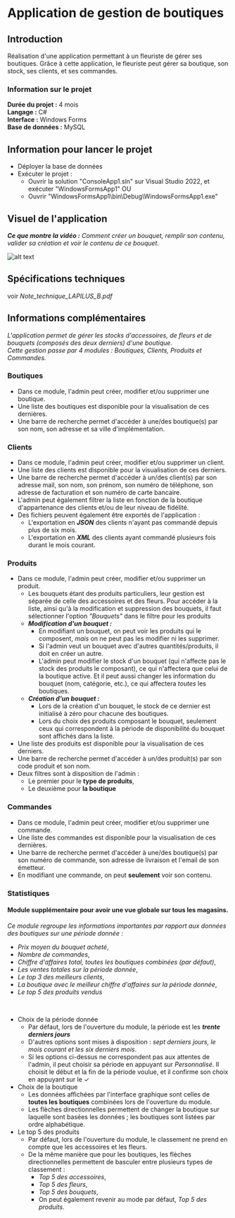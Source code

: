 # Application de gestion de boutiques
## Introduction
Réalisation d'une application permettant à un fleuriste de gérer ses boutiques.
Grâce à cette application, le fleuriste peut gérer sa boutique, son stock, ses clients, et ses commandes.

### Information sur le projet

**Durée du projet :** 4 mois<br>
**Langage :** C#<br>
**Interface :** Windows Forms<br>
**Base de données :** MySQL<br>

## Information pour lancer le projet
+ Déployer la base de données
+ Exécuter le projet :
  + Ouvrir la solution "ConsoleApp1.sln" sur Visual Studio 2022, et exécuter "WindowsFormsApp1" OU
  + Ouvrir "WindowsFormsApp1\bin\Debug\WindowsFormsApp1.exe"

## Visuel de l'application
***Ce que montre la vidéo :*** *Comment créer un bouquet, remplir son contenu, valider sa création et voir le contenu de ce bouquet.*


![alt text](https://github.com/atinyzen/BDD-Projet-BelleFleur/blob/main/Visual_demo.gif)

## Spécifications techniques
voir *Note_technique_LAPILUS_B.pdf*

## Informations complémentaires
*L'application permet de gérer les stocks d'accessoires, de fleurs et de bouquets (composés des deux derniers) d'une boutique.<br>
Cette gestion passe par 4 modules : Boutiques, Clients, Produits et Commandes.*

### Boutiques
+ Dans ce module, l'admin peut créer, modifier et/ou supprimer une boutique.
+ Une liste des boutiques est disponible pour la visualisation de ces dernières.
+ Une barre de recherche permet d'accéder à une/des boutique(s) par son nom, son adresse et sa ville d'implémentation.

### Clients
+ Dans ce module, l'admin peut créer, modifier et/ou supprimer un client.
+ Une liste des clients est disponible pour la visualisation de ces derniers.
+ Une barre de recherche permet d'accéder à un/des client(s) par son adresse mail, son nom, son prénom, son numéro de téléphone, son adresse de facturation et son numéro de carte bancaire.
+ L'admin peut également filtrer la liste en fonction de la boutique d'appartenance des clients et/ou de leur niveau de fidélité.
+ Des fichiers peuvent également être exportés de l'application :
  + L'exportation en ***JSON*** des clients n'ayant pas commandé depuis plus de six mois.
  + L'exportation en ***XML*** des clients ayant commandé plusieurs fois durant le mois courant.

### Produits
+ Dans ce module, l'admin peut créer, modifier et/ou supprimer un produit.
  + Les bouquets étant des produits particuliers, leur gestion est séparée de celle des accessoires et des fleurs. Pour accéder à la liste, ainsi qu'à la modification et suppression des bouquets, il faut sélectionner     l'option *"Bouquets"* dans le filtre pour les produits
  + ***Modification d'un bouquet :***
    + En modifiant un bouquet, on peut voir les produits qui le composent, *mais* on ne peut pas les modifier ni les supprimer.
    + Si l'admin veut un bouquet avec d'autres quantités/produits, il doit en créer un autre.
    + L'admin peut modifier le stock d'un bouquet (qui n'affecte pas le stock des produits le composant), ce qui n'affectera que celui de la boutique active. Et il peut aussi changer les information du bouquet (nom, catégorie, etc.), ce qui affectera *toutes* les boutiques.
  + ***Création d'un bouquet :***
    + Lors de la création d'un bouquet, le stock de ce dernier est initialisé à zéro pour chacune des boutiques.
    + Lors du choix des produits composant le bouquet, seulement ceux qui correspondent à la période de disponibilité du bouquet sont affichés dans la liste.
+ Une liste des produits est disponible pour la visualisation de ces derniers.
+ Une barre de recherche permet d'accéder à un/des produit(s) par son code produit et son nom.
+ Deux filtres sont à disposition de l'admin :
  + Le premier pour le **type de produits**,
  + Le deuxième pour **la boutique**

### Commandes
+ Dans ce module, l'admin peut créer, modifier et/ou supprimer une commande.
+ Une liste des commandes est disponible pour la visualisation de ces dernières.
+ Une barre de recherche permet d'accéder à une/des boutique(s) par son numéro de commande, son adresse de livraison et l'email de son émetteur.
+ En modifiant une commande, on peut **seulement** voir son contenu.

### Statistiques
#### Module supplémentaire pour avoir une vue globale sur tous les magasins.
*Ce module regroupe les informations importantes par rapport aux données des boutiques sur une période donnée :* <br>
+ *Prix moyen du bouquet acheté*,
+ *Nombre de commandes*,
+ *Chiffre d'affaires total, toutes les boutiques combinées (par défaut)*,
+ *Les ventes totales sur la période donnée*,
+ *Le top 3 des meilleurs clients*,
+ *La boutique avec le meilleur chiffre d'affaires sur la période donnée*,
+ *Le top 5 des produits vendus*

<br>

+ Choix de la période donnée
  + Par défaut, lors de l'ouverture du module, la période est les ***trente derniers jours***
  + D'autres options sont mises à disposition : *sept derniers jours, le mois courant et les six derniers mois*.
  + Si les options ci-dessus ne correspondent pas aux attentes de l'admin, il peut choisir sa période en appuyant sur *Personnalisé*. Il choisit le début et la fin de la période voulue, et il confirme son choix en appuyant sur le ✓
+ Choix de la boutique
  + Les données affichées par l'interface graphique sont celles de **toutes les boutiques** combinées lors de l'ouverture du module.
  + Les flèches directionnelles permettent de changer la boutique sur laquelle sont basées les données ; les boutiques sont listées par ordre alphabétique.
+ Le top 5 des produits
  + Par défaut, lors de l'ouverture du module, le classement ne prend en compte que les accessoires et les fleurs.
  + De la même manière que pour les boutiques, les flèches directionnelles permettent de basculer entre plusieurs types de classement :
    + *Top 5 des accessoires*,
    + *Top 5 des fleurs*,
    + *Top 5 des bouquets*,
    + On peut également revenir au mode par défaut, *Top 5 des produits*.

